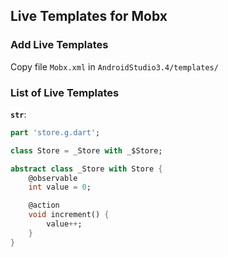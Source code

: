 ## Live Templates for Mobx

### Add Live Templates

Copy file `Mobx.xml` in `AndroidStudio3.4/templates/`

### List of Live Templates

**`str`**:
```dart
part 'store.g.dart';

class Store = _Store with _$Store;

abstract class _Store with Store {
    @observable
    int value = 0;

    @action
    void increment() {
        value++;
    }
}
```
